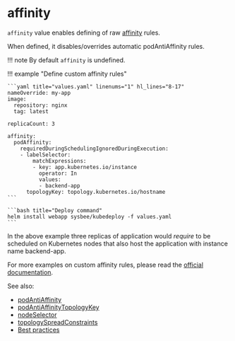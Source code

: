 # affinity

`affinity` value enables defining of raw [affinity](https://kubernetes.io/docs/concepts/scheduling-eviction/assign-pod-node/#affinity-and-anti-affinity) rules.

When defined, it disables/overrides automatic podAntiAffinity rules.

!!! note
    By default `affinity` is undefined.


!!! example "Define custom affinity rules"

    ```yaml title="values.yaml" linenums="1" hl_lines="8-17"
    nameOverride: my-app
    image:
      repository: nginx
      tag: latest

    replicaCount: 3

    affinity:
      podAffinity:
        requiredDuringSchedulingIgnoredDuringExecution:
        - labelSelector:
            matchExpressions:
            - key: app.kubernetes.io/instance
              operator: In
              values:
              - backend-app
          topologyKey: topology.kubernetes.io/hostname
    ```

    ```bash title="Deploy command"
    helm install webapp sysbee/kubedeploy -f values.yaml
    ```

In the above example three replicas of application would *require* to be scheduled on Kubernetes nodes that also host the application with instance name backend-app.

For more examples on custom affinity rules, please read the [official documentation](https://kubernetes.io/docs/concepts/scheduling-eviction/assign-pod-node/#affinity-and-anti-affinity).

See also:

- [podAntiAffinity](podantiaffinity.md)
- [podAntiAffinityTopologyKey](podantiaffinitytopologykey.md)
- [nodeSelector](nodeselector.md)
- [topologySpreadConstraints](topologyspreadconstraints.md)
- [Best practices](../best-practices.md#assigning-pod-to-nodes)
